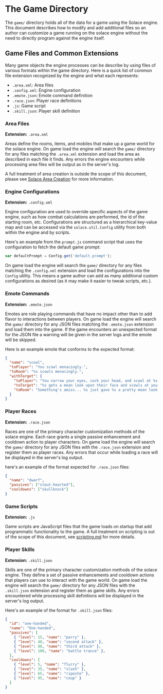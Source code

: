 # The Game Directory

The `game/` directory holds all of the data for a game using the Solace engine. This document describes
how to modify and add additional files so an author can customize a game running on the solace engine
without the need to directly program against the engine itself.

## Game Files and Common Extensions
Many game objects the engine processes can be describe by using files of various formats within the
game directory. Here is a quick list of common file extension recognized by the engine and what each
represents:

- `.area.xml`: Area files
- `.config.xml`: Engine configuration
- `.emote.json`: Emote command definition
- `.race.json`: Player race definitions
- `.js`: Game script
- `.skill.json`: Player skill definition

### Area Files

**Extension:** `.area.xml`

Areas define the rooms, items, and mobiles that make up a game world for the solace engine. On game load the engine
will search the `game/` directory for any files matching the `.area.xml` extension and load the area as described in
each file it finds. Any errors the engine encounters while processing area files will be output as in the server's
log.

A full treatment of area creation is outside the scope of this document, please see [Solace Area Creation](./areas.md)
for more information.


### Engine Configurations

**Extension:** `.config.xml`

Engine configuration are used to override specific aspects of the game engine, such as how combat calculations are
performed, the id of the starting room, etc. Configurations are structured as a hierarchical key-value map and can
be accessed via the `solace.util.Config` utility from both within the engine and by scripts.

Here's an example from the `prompt.js` command script that uses the configuration to fetch the default game prompt:
```js
var defaultPrompt = Config.get('default.prompt');
```

On game load the engine will search the `game/` directory for any files matching the `.config.xml` extension and load
the configurations into the `Config` utility. This means a game author can add as many additional custom configurations
as desired (as it may make it easier to tweak scripts, etc.).

### Emote Commands

**Extension:** `.emote.json`

Emotes are role playing commands that have no impact other than to add flavor to interactions between players.
On game load the engine will search the `game/` directory for any JSON files matching the `.emote.json` extension
and load them into the game. If the game encounters an unexpected format for the JSON file a warning will be
given in the server logs and the emote will be skipped.

Here is an example emote that conforms to the expected format:
```json
{
  "name": "scowl",
  "toPlayer": "You scowl menacingly.",
  "toRoom": "%s scowls menacingly.",
  "withTarget": {
    "toPlayer": "You narrow your eyes, cock your head, and scowl at %s.",
    "toTarget": "%s gets a mean look upon their face and scowls at you.",
    "toRoom": "Something's amiss... %s just gave %s a pretty mean look."
  }
}
```

### Player Races

**Extension:** `.race.json`

Races are one of the primary character customization methods of the solace engine. Each race grants a single passive
enhancement and cooldown action to player characters. On game load the engine will search the `game/` directory for any
JSON files with the `.race.json` extension and register them as player races. Any errors that occur while loading a
race will be displayed in the server's log output.

here's an example of the format expected for `.race.json` files:
```json
{
  "name": "dwarf",
  "passives": ["stout-hearted"],
  "cooldowns": ["skullknock"]
}
```

### Game Scripts

**Extension:** `.js`

Game scripts are JavaScript files that the game loads on startup that add programmatic functionality to the game.
A full treatment on scripting is out of the scope of this document, see [scripting.md](./scripting.md) for more
details.

### Player Skills

**Extension:** `.skill.json`

Skills are one of the primary character customization methods of the solace engine. They define a set of passive
enhancements and cooldown actions that players can use to interact with the game world. On game load the engine will
search the `game/` directory for any JSON files with the `.skill.json` extension and register them as game skills.
Any errors encountered while processing skill definitions will be displayed in the server's log output.

Here's an example of the format for `.skill.json` files:
```json
{
  "id": "one-handed",
  "name": "One-handed",
  "passives": [
    { "level": 15, "name": "parry" },
    { "level": 40, "name": "second attack" },
    { "level": 80, "name": "third attack" },
    { "level": 100, "name": "battle trance" },
  ],
  "cooldowns": [
    { "level": 5, "name": "flurry" },
    { "level": 35, "name": "slash" },
    { "level": 65, "name": "riposte" },
    { "level": 95, "name": "coup" }
  ]
}
```



